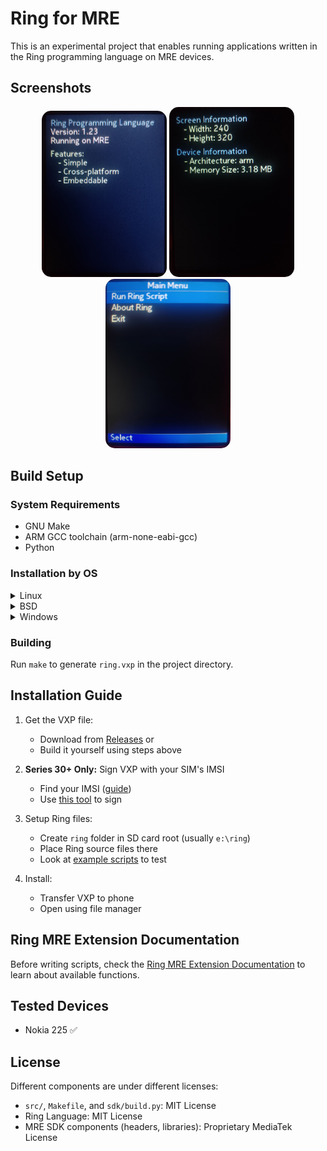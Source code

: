 # Ring for MRE

This is an experimental project that enables running applications written in the Ring programming language on MRE devices.

## Screenshots

<p align="center">
    <img src="img/demo1.jpg" alt="Flappy Bird Game" width="200" style="border-radius: 15px;">
    <img src="img/demo2.jpg" alt="Flappy Bird Game" width="200" style="border-radius: 15px;">
    <img src="img/demo3.jpg" alt="Flappy Bird Game" width="200" style="border-radius: 15px;">
</p>

## Build Setup

### System Requirements
- GNU Make
- ARM GCC toolchain (arm-none-eabi-gcc)
- Python

### Installation by OS

<details>
<summary>Linux</summary>

**Void Linux:**
```bash
xbps-install -Sy cross-arm-none-eabi
```

**Ubuntu/Debian:**
```bash
apt-get install build-essential gcc-arm-none-eabi
```

**Arch Linux:**
```bash
pacman -Sy arm-none-eabi-gcc
```
</details>

<details>
<summary>BSD</summary>

**FreeBSD:**
```bash
pkg install -y arm-none-eabi-gcc
```
</details>

<details>
<summary>Windows</summary>

1. Install GNU Make via [MinGW](http://mingw.org/)
2. Install [ARM GNU Toolchain](https://developer.arm.com/downloads/-/gnu-rm)
3. Add both to PATH
</details>

### Building
Run `make` to generate `ring.vxp` in the project directory.

## Installation Guide
1. Get the VXP file:
   - Download from [Releases](https://github.com/ysdragon/ring.vxp/releases) or
   - Build it yourself using steps above

2. **Series 30+ Only:** Sign VXP with your SIM's IMSI
   - Find your IMSI ([guide](https://github.com/raspiduino/mre-sdk/discussions/1#discussioncomment-3571276))
   - Use [this tool](https://vxpatch.luxferre.top/) to sign

3. Setup Ring files:
   - Create `ring` folder in SD card root (usually `e:\ring`)
   - Place Ring source files there
   - Look at [example scripts](examples/) to test

4. Install:
   - Transfer VXP to phone
   - Open using file manager

## Ring MRE Extension Documentation

Before writing scripts, check the [Ring MRE Extension Documentation](docs/ExtensionDocumentation.md) to learn about available functions.

## Tested Devices
- Nokia 225 ✅

## License
Different components are under different licenses:
- `src/`, `Makefile`, and `sdk/build.py`: MIT License
- Ring Language: MIT License
- MRE SDK components (headers, libraries): Proprietary MediaTek License